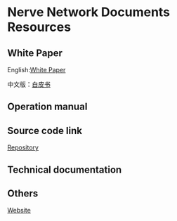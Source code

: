 # Nerve Network Documents Resources

## White Paper

English:[White Paper](http://nervefiles.oss-us-west-1.aliyuncs.com/wp/Nerve_WhitePaper_v1.00.pdf)

中文版：[白皮书](http://nerve-cn.oss-cn-hangzhou.aliyuncs.com/wp/Nerve_WhitePaper_v1.00_cn.pdf)

## Operation manual



## Source code link

[Repository](https://github.com/NerveNetwork/nerve)



## Technical documentation





## Others

[Website](http://nerve.network/)





